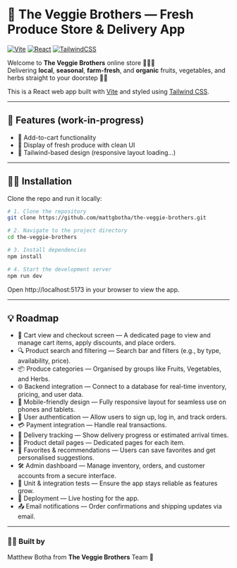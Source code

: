 # 🥦 The Veggie Brothers — Fresh Produce Store & Delivery App

[![Vite](https://img.shields.io/badge/Vite-646CFF?logo=vite&logoColor=white&style=flat-square)](https://vitejs.dev/)
[![React](https://img.shields.io/badge/React-20232A?logo=react&logoColor=61DAFB&style=flat-square)](https://reactjs.org/)
[![TailwindCSS](https://img.shields.io/badge/TailwindCSS-38B2AC?logo=tailwindcss&logoColor=white&style=flat-square)](https://tailwindcss.com/)

Welcome to **The Veggie Brothers** online store 🌽🍓🍌  
Delivering **local**, **seasonal**, **farm-fresh**, and **organic** fruits, vegetables, and herbs straight to your doorstep 🚛💨

This is a React web app built with [Vite](https://vitejs.dev/) and styled using [Tailwind CSS](https://tailwindcss.com/).

---

## 🚀 Features (work-in-progress)

- 🛒 Add-to-cart functionality
- 🥗 Display of fresh produce with clean UI
- 🌿 Tailwind-based design (responsive layout loading...)

---

## 🧑‍💻 Installation

Clone the repo and run it locally:

```bash
# 1. Clone the repository
git clone https://github.com/mattgbotha/the-veggie-brothers.git

# 2. Navigate to the project directory
cd the-veggie-brothers

# 3. Install dependencies
npm install

# 4. Start the development server
npm run dev
```

Open http://localhost:5173 in your browser to view the app.

---

## 💡 Roadmap

- 🧺 Cart view and checkout screen — A dedicated page to view and manage cart items, apply discounts, and place orders.
- 🔍 Product search and filtering — Search bar and filters (e.g., by type, availability, price).
- 📦 Produce categories — Organised by groups like Fruits, Vegetables, and Herbs.
- 🌐 Backend integration — Connect to a database for real-time inventory, pricing, and user data.
- 📱 Mobile-friendly design — Fully responsive layout for seamless use on phones and tablets.
- 🔐 User authentication — Allow users to sign up, log in, and track orders.
- 💳 Payment integration — Handle real transactions.
- 📍 Delivery tracking — Show delivery progress or estimated arrival times.
- 📝 Product detail pages — Dedicated pages for each item.
- 🌟 Favorites & recommendations — Users can save favorites and get personalised suggestions.
- 🛠️ Admin dashboard — Manage inventory, orders, and customer accounts from a secure interface.
- 🧪 Unit & integration tests — Ensure the app stays reliable as features grow.
- 🚀 Deployment — Live hosting for the app.
- 📤 Email notifications — Order confirmations and shipping updates via email.

---

### 🧑‍🍳 Built by

Matthew Botha from **The Veggie Brothers** Team 🍅
